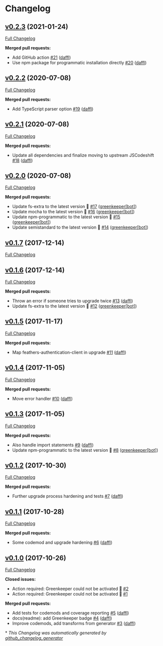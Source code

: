 # Changelog

## [v0.2.3](https://github.com/feathersjs/tools/tree/v0.2.3) (2021-01-24)

[Full Changelog](https://github.com/feathersjs/tools/compare/v0.2.2...v0.2.3)

**Merged pull requests:**

- Add GitHub action [\#21](https://github.com/feathersjs/tools/pull/21) ([daffl](https://github.com/daffl))
- Use npm package for programmatic installation directly [\#20](https://github.com/feathersjs/tools/pull/20) ([daffl](https://github.com/daffl))

## [v0.2.2](https://github.com/feathersjs/tools/tree/v0.2.2) (2020-07-08)

[Full Changelog](https://github.com/feathersjs/tools/compare/v0.2.1...v0.2.2)

**Merged pull requests:**

- Add TypeScript parser option [\#19](https://github.com/feathersjs/tools/pull/19) ([daffl](https://github.com/daffl))

## [v0.2.1](https://github.com/feathersjs/tools/tree/v0.2.1) (2020-07-08)

[Full Changelog](https://github.com/feathersjs/tools/compare/v0.2.0...v0.2.1)

**Merged pull requests:**

- Update all dependencies and finalize moving to upstream JSCodeshift [\#18](https://github.com/feathersjs/tools/pull/18) ([daffl](https://github.com/daffl))

## [v0.2.0](https://github.com/feathersjs/tools/tree/v0.2.0) (2020-07-08)

[Full Changelog](https://github.com/feathersjs/tools/compare/v0.1.7...v0.2.0)

**Merged pull requests:**

- Update fs-extra to the latest version 🚀 [\#17](https://github.com/feathersjs/tools/pull/17) ([greenkeeper[bot]](https://github.com/apps/greenkeeper))
- Update mocha to the latest version 🚀 [\#16](https://github.com/feathersjs/tools/pull/16) ([greenkeeper[bot]](https://github.com/apps/greenkeeper))
- Update npm-programmatic to the latest version 🚀 [\#15](https://github.com/feathersjs/tools/pull/15) ([greenkeeper[bot]](https://github.com/apps/greenkeeper))
- Update semistandard to the latest version 🚀 [\#14](https://github.com/feathersjs/tools/pull/14) ([greenkeeper[bot]](https://github.com/apps/greenkeeper))

## [v0.1.7](https://github.com/feathersjs/tools/tree/v0.1.7) (2017-12-14)

[Full Changelog](https://github.com/feathersjs/tools/compare/v0.1.6...v0.1.7)

## [v0.1.6](https://github.com/feathersjs/tools/tree/v0.1.6) (2017-12-14)

[Full Changelog](https://github.com/feathersjs/tools/compare/v0.1.5...v0.1.6)

**Merged pull requests:**

- Throw an error if someone tries to upgrade twice [\#13](https://github.com/feathersjs/tools/pull/13) ([daffl](https://github.com/daffl))
- Update fs-extra to the latest version 🚀 [\#12](https://github.com/feathersjs/tools/pull/12) ([greenkeeper[bot]](https://github.com/apps/greenkeeper))

## [v0.1.5](https://github.com/feathersjs/tools/tree/v0.1.5) (2017-11-17)

[Full Changelog](https://github.com/feathersjs/tools/compare/v0.1.4...v0.1.5)

**Merged pull requests:**

- Map feathers-authentication-client in upgrade [\#11](https://github.com/feathersjs/tools/pull/11) ([daffl](https://github.com/daffl))

## [v0.1.4](https://github.com/feathersjs/tools/tree/v0.1.4) (2017-11-05)

[Full Changelog](https://github.com/feathersjs/tools/compare/v0.1.3...v0.1.4)

**Merged pull requests:**

- Move error handler [\#10](https://github.com/feathersjs/tools/pull/10) ([daffl](https://github.com/daffl))

## [v0.1.3](https://github.com/feathersjs/tools/tree/v0.1.3) (2017-11-05)

[Full Changelog](https://github.com/feathersjs/tools/compare/v0.1.2...v0.1.3)

**Merged pull requests:**

- Also handle import statements [\#9](https://github.com/feathersjs/tools/pull/9) ([daffl](https://github.com/daffl))
- Update npm-programmatic to the latest version 🚀 [\#8](https://github.com/feathersjs/tools/pull/8) ([greenkeeper[bot]](https://github.com/apps/greenkeeper))

## [v0.1.2](https://github.com/feathersjs/tools/tree/v0.1.2) (2017-10-30)

[Full Changelog](https://github.com/feathersjs/tools/compare/v0.1.1...v0.1.2)

**Merged pull requests:**

- Further upgrade process hardening and tests [\#7](https://github.com/feathersjs/tools/pull/7) ([daffl](https://github.com/daffl))

## [v0.1.1](https://github.com/feathersjs/tools/tree/v0.1.1) (2017-10-28)

[Full Changelog](https://github.com/feathersjs/tools/compare/v0.1.0...v0.1.1)

**Merged pull requests:**

- Some codemod and upgrade hardening [\#6](https://github.com/feathersjs/tools/pull/6) ([daffl](https://github.com/daffl))

## [v0.1.0](https://github.com/feathersjs/tools/tree/v0.1.0) (2017-10-26)

[Full Changelog](https://github.com/feathersjs/tools/compare/41c40704a0ba24cae4e00505e5b37339571b4bb4...v0.1.0)

**Closed issues:**

- Action required: Greenkeeper could not be activated 🚨 [\#2](https://github.com/feathersjs/tools/issues/2)
- Action required: Greenkeeper could not be activated 🚨 [\#1](https://github.com/feathersjs/tools/issues/1)

**Merged pull requests:**

- Add tests for codemods and coverage reporting [\#5](https://github.com/feathersjs/tools/pull/5) ([daffl](https://github.com/daffl))
- docs\(readme\): add Greenkeeper badge [\#4](https://github.com/feathersjs/tools/pull/4) ([daffl](https://github.com/daffl))
- Improve codemods, add transforms from generator [\#3](https://github.com/feathersjs/tools/pull/3) ([daffl](https://github.com/daffl))



\* *This Changelog was automatically generated by [github_changelog_generator](https://github.com/github-changelog-generator/github-changelog-generator)*
